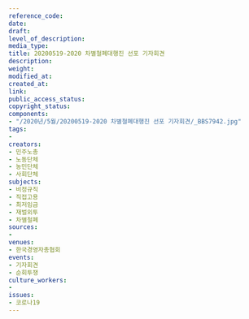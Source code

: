 ```yaml
---
reference_code: 
date: 
draft: 
level_of_description: 
media_type: 
title: 20200519-2020 차별철폐대행진 선포 기자회견
description: 
weight: 
modified_at: 
created_at: 
link: 
public_access_status: 
copyright_status: 
components:
- "/2020년/5월/20200519-2020 차별철폐대행진 선포 기자회견/_BBS7942.jpg"
tags:
- 
creators:
- 민주노총
- 노동단체
- 농민단체
- 사회단체
subjects:
- 비정규직
- 직접고용
- 최저임금
- 재벌외투
- 차별철폐
sources:
- 
venues:
- 한국경영자총협회
events:
- 기자회견
- 순회투쟁
culture_workers:
- 
issues:
- 코로나19
---
```

